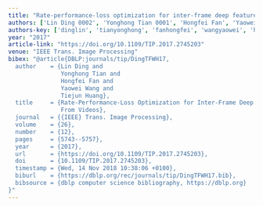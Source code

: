 ```yaml
---
title: "Rate-performance-loss optimization for inter-frame deep feature coding from videos"
authors: ['Lin Ding 0002', 'Yonghong Tian 0001', 'Hongfei Fan', 'Yaowei Wang', 'Tiejun Huang']
authors-key: ['dinglin', 'tianyonghong', 'fanhongfei', 'wangyaowei', 'huangtiejun']
year: "2017"
article-link: "https://doi.org/10.1109/TIP.2017.2745203"
venue: "IEEE Trans. Image Processing"
bibex: "@article{DBLP:journals/tip/DingTFWH17,
  author    = {Lin Ding and
               Yonghong Tian and
               Hongfei Fan and
               Yaowei Wang and
               Tiejun Huang},
  title     = {Rate-Performance-Loss Optimization for Inter-Frame Deep Feature Coding
               From Videos},
  journal   = {{IEEE} Trans. Image Processing},
  volume    = {26},
  number    = {12},
  pages     = {5743--5757},
  year      = {2017},
  url       = {https://doi.org/10.1109/TIP.2017.2745203},
  doi       = {10.1109/TIP.2017.2745203},
  timestamp = {Wed, 14 Nov 2018 10:38:06 +0100},
  biburl    = {https://dblp.org/rec/journals/tip/DingTFWH17.bib},
  bibsource = {dblp computer science bibliography, https://dblp.org}
}"
---
```

